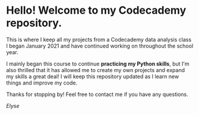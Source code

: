 # Hello! Welcome to my Codecademy repository.
This is where I keep all my projects from a Codecademy data analysis class I began January 2021 and have continued working on throughout the school year.

I mainly began this course to continue **practicing my Python skills**, but I'm also thrilled that it has allowed me to create my own projects and expand my skills a great deal! I will keep this repository updated as I learn new things and improve my code.

Thanks for stopping by! Feel free to contact me if you have any questions.

_Elyse_